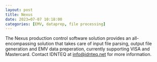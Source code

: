 ```yaml
---
layout: post
title: Nexus
date: 2023=07-07 10:18:00
categories: [EMV, dataprep, file processing]
---
```


The Nexus production control software solution provides an all-encompassing solution that takes care of input file parsing, output file generation and EMV data preperation, currently supporting VISA and Mastercard.
Contact IDNTEQ at info@idnteq.net for more information.